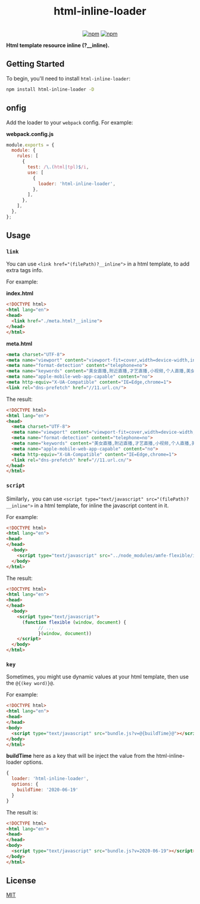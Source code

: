 <h1 align="center" style="margin: 30px 0 35px;">html-inline-loader</h1>
<p align="center">
  <a href="https://www.npmjs.com/package/html-inline-loader"><img alt="npm" src="https://img.shields.io/npm/v/html-inline-loader"></a>
  <a href="https://www.npmjs.com/package/html-inline-loader"><img alt="npm" src="https://img.shields.io/npm/dm/html-inline-loader?color=orange"></a>
</p>

**Html template resource inline (?__inline).**

## Getting Started

To begin, you'll need to install `html-inline-loader`:

```bash
npm install html-inline-loader -D
```

## onfig

Add the loader to your `webpack` config. For example:

**webpack.config.js**

```javascript
module.exports = {
  module: {
    rules: [
      {
        test: /\.(html|tpl)$/i,
        use: [
          {
            loader: 'html-inline-loader',
          },
        ],
      },
    ],
  },
};
```

## Usage

### `link`

You can use `<link href="(filePath)?__inline">` in a html template, to add extra tags info.

For example:

**index.html**

```html
<!DOCTYPE html>
<html lang="en">
<head>
  <link href="./meta.html?__inline">
</head>
</html>
```

**meta.html**

```html
<meta charset="UTF-8">
<meta name="viewport" content="viewport-fit=cover,width=device-width,initial-scale=1,user-scalable=no">
<meta name="format-detection" content="telephone=no">
<meta name="keywords" content="美女直播,附近直播,才艺直播,小视频,个人直播,美女视频,在线直播,手机直播">
<meta name="apple-mobile-web-app-capable" content="no">
<meta http-equiv="X-UA-Compatible" content="IE=Edge,chrome=1">
<link rel="dns-prefetch" href="//11.url.cn/">
```

The result:

```html
<!DOCTYPE html>
<html lang="en">
<head>
  <meta charset="UTF-8">
  <meta name="viewport" content="viewport-fit=cover,width=device-width,initial-scale=1,user-scalable=no">
  <meta name="format-detection" content="telephone=no">
  <meta name="keywords" content="美女直播,附近直播,才艺直播,小视频,个人直播,美女视频,在线直播,手机直播">
  <meta name="apple-mobile-web-app-capable" content="no">
  <meta http-equiv="X-UA-Compatible" content="IE=Edge,chrome=1">
  <link rel="dns-prefetch" href="//11.url.cn/">
</head>
</html>
```

### `script`

Similarly，you can use `<script type="text/javascript" src="(filePath)?__inline">` in a html template, for inline the javascript content in it.

For example:

```html
<!DOCTYPE html>
<html lang="en">
<head>
</head>
  <body>
    <script type="text/javascript" src="../node_modules/amfe-flexible/index.js?__inline"></script>
  </body>
</html>
```

The result:

```html
<!DOCTYPE html>
<html lang="en">
<head>
</head>
  <body>
    <script type="text/javascript">
      (function flexible (window, document) {
  			// ...
			}(window, document))
    </script>
  </body>
</html>
```

### `key`

Sometimes, you might use dynamic values at your html template, then use the `@{(key word)}@`.

For example:

```html
<!DOCTYPE html>
<html lang="en">
<head>
</head>
<body>
  <script type="text/javascript" src="bundle.js?v=@{buildTime}@"></script>
</body>
</html>
```

**buildTime** here as a key that will be inject the value from the html-inline-loader options. 

```javascript
{
  loader: 'html-inline-loader',
  options: {
    buildTime: '2020-06-19'
  }
}
```

The result is:

```html
<!DOCTYPE html>
<html lang="en">
<head>
</head>
<body>
  <script type="text/javascript" src="bundle.js?v=2020-06-19"></script>
</body>
</html>
```

## License

[MIT](https://github.com/angusyang9/html-inline-loader/blob/master/LICENSE)

